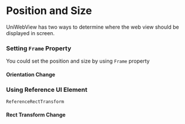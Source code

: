 # Position and Size

UniWebView has two ways to determine where the web view should be displayed in screen.

### Setting `Frame` Property

You could set the position and size by using `Frame` property 

#### Orientation Change


### Using Reference UI Element

`ReferenceRectTransform`

#### Rect Transform Change

